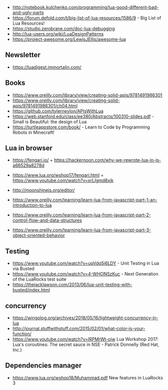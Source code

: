 - http://notebook.kulchenko.com/programming/lua-good-different-bad-and-ugly-parts
- https://forum.defold.com/t/big-list-of-lua-resources/1586/9 - Big List of Lua Resources!
- https://studio.zerobrane.com/doc-lua-debugging
- http://lua-users.org/wiki/LuaDesignPatterns
- https://project-awesome.org/LewisJEllis/awesome-lua

## Newsletter
- https://luadigest.immortalin.com/


## Books
- https://www.oreilly.com/library/view/creating-solid-apis/9781491986301
- https://www.oreilly.com/library/view/creating-solid-apis/9781491986301/ch04.html
- https://github.com/tylerneylon/APIsWithLua
- https://web.stanford.edu/class/ee380/Abstracts/100310-slides.pdf  - Small is Beautiful: the design of Lua
- https://turtleappstore.com/book/ - Learn to Code by Programming Robots in Minecraft!



## Lua in browser
- https://fengari.io/ + https://hackernoon.com/why-we-rewrote-lua-in-js-a66529a8278d
- https://www.lua.org/wshop17/fengari.html + https://www.youtube.com/watch?v=xrLIgmd8xik


- http://moonshinejs.org/editor/


- https://www.oreilly.com/learning/learn-lua-from-javascript-part-1-an-introduction-to-lua
- https://www.oreilly.com/learning/learn-lua-from-javascript-part-2-control-flow-and-data-structures
- https://www.oreilly.com/learning/learn-lua-from-javascript-part-3-object-oriented-behavior




## Testing
- https://www.youtube.com/watch?v=upVdq5i6LDY - Unit Testing in Lua via Busted
- https://www.youtube.com/watch?v=4-WHONSzKuc - Next Generation of the LuaRocks test suite
- https://thejacklawson.com/2013/06/lua-unit-testing-with-busted/index.html

## concurrency
- https://wingolog.org/archives/2018/05/16/lightweight-concurrency-in-lua
- http://journal.stuffwithstuff.com/2015/02/01/what-color-is-your-function/
- https://www.youtube.com/watch?v=lRPMrWt-ojw Lua Workshop 2017: Lua's coroutines: The secret sauce in NSE - Patrick Donnelly (Red Hat, Inc.)



## Dependencies manager
-  https://www.lua.org/wshop18/Muhammad.pdf New features in LuaRocks 3
